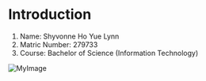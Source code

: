 # Introduction

1. Name: Shyvonne Ho Yue Lynn
1. Matric Number: 279733
1. Course: Bachelor of Science (Information Technology)

![MyImage](image-handler.jpg)
